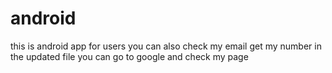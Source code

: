# android
this is android app for users
you can also check my email
get my number in the updated file
you can go to google and check my page
